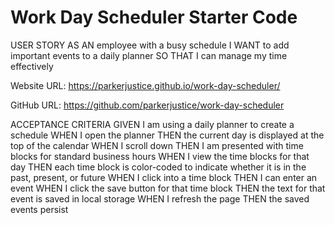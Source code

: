 # Work Day Scheduler Starter Code

USER STORY
AS AN employee with a busy schedule
I WANT to add important events to a daily planner
SO THAT I can manage my time effectively

Website URL:
https://parkerjustice.github.io/work-day-scheduler/

GitHub URL:
https://github.com/parkerjustice/work-day-scheduler

ACCEPTANCE CRITERIA
GIVEN I am using a daily planner to create a schedule
WHEN I open the planner
THEN the current day is displayed at the top of the calendar
WHEN I scroll down
THEN I am presented with time blocks for standard business hours
WHEN I view the time blocks for that day
THEN each time block is color-coded to indicate whether it is in the past, present, or future
WHEN I click into a time block
THEN I can enter an event
WHEN I click the save button for that time block
THEN the text for that event is saved in local storage
WHEN I refresh the page
THEN the saved events persist